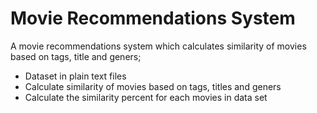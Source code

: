 # Movie Recommendations System
A movie recommendations system which calculates similarity of movies based on tags, title and geners;
- Dataset in plain text files
- Calculate similarity of movies based on tags, titles and geners
- Calculate the similarity percent for each movies in data set
